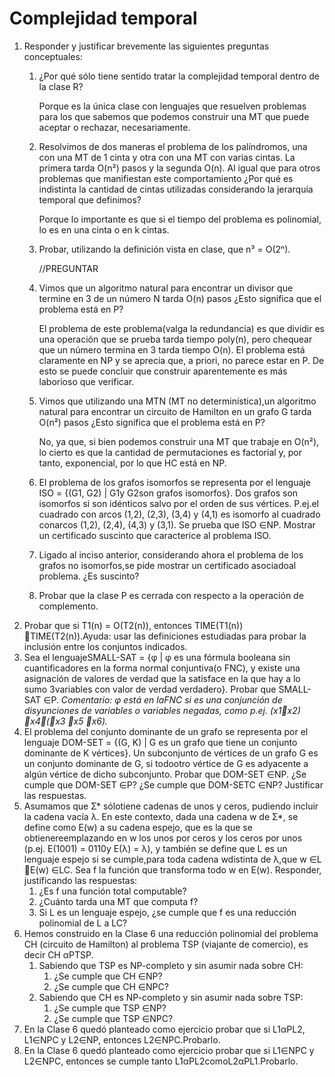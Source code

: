 # Complejidad temporal

1. Responder y justificar brevemente las siguientes preguntas conceptuales:
    1. ¿Por qué sólo tiene sentido tratar la complejidad temporal dentro de la clase R?

        Porque es la única clase con lenguajes que resuelven problemas para los que sabemos que podemos construir una MT que puede aceptar o rechazar, necesariamente.
    
    2. Resolvimos de dos maneras el problema de los palíndromos, una con una MT de 1 cinta y otra con una MT con varias cintas. La primera tarda O(n²) pasos y la segunda O(n). Al igual que para otros problemas que manifiestan este comportamiento ¿Por qué es indistinta la cantidad de cintas utilizadas considerando la jerarquía temporal que definimos?

        Porque lo importante es que si el tiempo del problema es polinomial, lo es en una cinta o en k cintas.

    3. Probar, utilizando la definición vista en clase, que n³ = O(2ⁿ).

        //PREGUNTAR

    4. Vimos que un algoritmo natural para encontrar un divisor que termine en 3 de un número N tarda O(n) pasos ¿Esto significa que el problema está en P?

        El problema de este problema(valga la redundancia) es que dividir es una operación que se prueba tarda tiempo poly(n), pero chequear que un número termina en 3 tarda tiempo O(n). El problema está claramente en NP y se aprecia que, a priori, no parece estar en P. De esto se puede concluir que construir aparentemente es más laborioso que verificar.

    5. Vimos que utilizando una MTN (MT no determinística),un algoritmo natural para encontrar un circuito de Hamilton en un grafo G tarda O(n²) pasos ¿Esto  significa que el problema está en P?

        No, ya que, si bien podemos construir una MT que trabaje en O(n²), lo cierto es que la cantidad de permutaciones es factorial y, por tanto, exponencial, por lo que HC está en NP.

    6. El problema de los grafos isomorfos se representa por el lenguaje ISO = {(G1, G2) | G1y G2son grafos isomorfos}. Dos grafos son isomorfos si son idénticos salvo por el orden de sus vértices. P.ej.el cuadrado con arcos (1,2), (2,3), (3,4) y (4,1) es isomorfo al cuadrado conarcos  (1,2),  (2,4),  (4,3)  y  (3,1).  Se  prueba  que  ISO ∈NP. Mostrar  un certificado suscinto que caracterice al problema ISO.
    7. Ligado  al  inciso  anterior,  considerando  ahora  el  problema  de  los  grafos  no  isomorfos,se pide mostrar un certificado asociadoal problema. ¿Es suscinto?
    8. Probar que la clase P es cerrada con respecto a la operación de complemento.
2. Probar  que  si  T1(n)  =  O(T2(n)),  entonces TIME(T1(n)) TIME(T2(n)).Ayuda:  usar las definiciones estudiadas para probar la inclusión entre los conjuntos indicados.
3. Sea el lenguajeSMALL-SAT = {φ | φ es una fórmula booleana sin cuantificadores en  la  forma  normal  conjuntiva(o  FNC),  y  existe  una  asignación  de  valores  de  verdad  que  la satisface  en  la  que  hay  a  lo  sumo 3variables  con  valor  de  verdad  verdadero}. Probar  que SMALL-SAT ∈P.
_Comentario: φ está en laFNC  si  es  una  conjunción  de  disyunciones  de variables o variables negadas, como p.ej. (x1x2) x4(x3 x5 x6)._
4. El  problema  del conjunto  dominante de un  grafo  se  representa  por  el  lenguaje DOM-SET  =  {(G,  K)  | G  es  un grafo que  tiene  un  conjunto  dominante  de  K  vértices}.  Un subconjunto de vértices de un grafo G es un conjunto dominante de G, si todootro vértice de G es adyacente a  algún vértice de dicho subconjunto.  Probar que DOM-SET ∈NP. ¿Se cumple que DOM-SET ∈P? ¿Se cumple que DOM-SETC ∈NP? Justificar las respuestas.
5. Asumamos que Ʃ* sólotiene cadenas de unos y ceros, pudiendo incluir la cadena vacía λ. En este contexto, dada una cadena w de Ʃ*, se define como E(w) a su cadena espejo, que  es  la  que  se  obtienereemplazando  en  w  los  unos  por  ceros  y  los  ceros  por  unos  (p.ej. E(1001) = 0110y E(λ) = λ), y también se define que L es un lenguaje espejo si se cumple,para toda cadena wdistinta de λ,que w ∈L E(w) ∈LC. Sea f la función que transforma todo w en E(w). Responder, justificando las respuestas:
    1. ¿Es f una función total computable?
    2. ¿Cuánto tarda una MT que computa f?
    3. Si L es un lenguaje espejo, ¿se cumple que f es una reducción polinomial de L a LC?
6. Hemos  construido  en  la  Clase  6 una  reducción  polinomial  del  problema  CH (circuito de Hamilton) al problema TSP (viajante de comercio), es decir CH αPTSP.
    1. Sabiendo que TSP es NP-completo y sin asumir nada sobre CH:
        1. ¿Se cumple que CH ∈NP?
        2. ¿Se cumple que CH ∈NPC?
    2. Sabiendo que CH es NP-completo y sin asumir nada sobre TSP:
        1. ¿Se cumple que TSP ∈NP?
        2. ¿Se cumple que TSP ∈NPC?
7. En la Clase 6 quedó planteado como ejercicio probar que si L1αPL2, L1∈NPC y L2∈NP, entonces L2∈NPC.Probarlo.
8. En la Clase 6 quedó planteado como ejercicio probar que si L1∈NPC y L2∈NPC, entonces se cumple tanto L1αPL2comoL2αPL1.Probarlo.